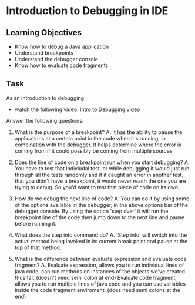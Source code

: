 # Introduction to Debugging in IDE

## Learning Objectives
- Know how to debug a Java application
- Understand breakpoints
- Understand the debugger console
- Know how to evaluate code fragments

## Task
As an introduction to debugging:
- watch the following video: [Intro to Debugging video](https://youtu.be/ErVZrVWZrko)


Answer the following questions:
1. What is the purpose of a breakpoint?
A. It has the ability to pause the applications at a certain point in the code when it's running, in combination with the debugger. It helps determine where the error is coming from if it could possibly be coming from multiple sources

2. Does the line of code on a breakpoint run when you start debugging?
A. You have to test that indiviudal test, or while debugging it would just run through all the tests randomly and if it caught an error in another test, that you didn't have a breakpoint, it would never reach the one you are trying to debug. So you'd want to test that piece of code on its own.

3. How do we debug the next line of code?
A. You can do it by using some of the options available in the debugger, in the above options bar of the debugger console. By using the option 'step over' it will run the breakpoint line of the code then jump down to the next line and pause before running it.

4. What does the step into command do?
A. 'Step into' will switch into the actual method being invoked in its current break point and pause at the top of that method.

5. What is the difference between evaluate expression and evaluate code fragment?
A. Evaluate expression, allows you to run individual lines of java code, can run methods on instances of the objects we've created thus far. (doesn't need semi colon at end) 
Evaluate code fragment, allows you to run multiple lines of java code and you can use variables inside the code fragment enviroment. (does need semi colons at the end)
